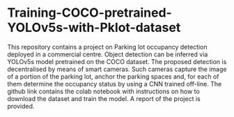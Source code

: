 # Training-COCO-pretrained-YOLOv5s-with-Pklot-dataset

This repository contains a project on Parking lot occupancy detection deployed in a commercial centre. Object detection can be inferred via YOLOv5s model pretrained on the COCO dataset. The proposed detection is decentralised by means of smart cameras. Such cameras capture the image of a portion of the parking lot, anchor the parking spaces and, for each of them determine the occupancy status by using a CNN trained off-line. The github link contains the colab notebook with instructions on how to download the dataset and train the model. A report of the project is provided.
